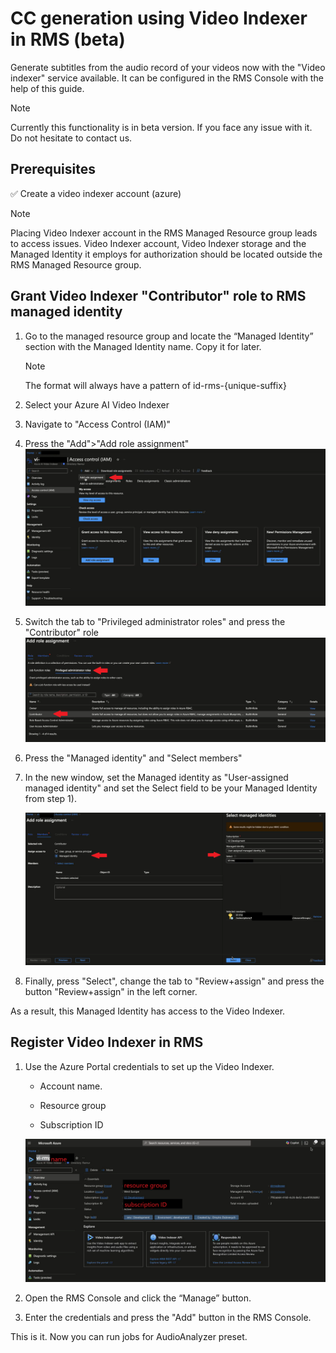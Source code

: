# CC generation using Video Indexer in RMS (beta)

Generate subtitles from the audio record of your videos now with the "Video indexer" service available. It can be configured in the RMS Console with the help of this guide.

> [!NOTE]
> Currently this functionality is in beta version. If you face any issue with it. Do not hesitate to contact us.

## Prerequisites

✅  Create a video indexer account (azure)

> [!NOTE]
> Placing Video Indexer account in the RMS Managed Resource group leads to access issues. Video Indexer account, Video Indexer storage and the Managed Identity it employs for authorization should be located outside the RMS Managed Resource group.

## Grant Video Indexer "Contributor" role to RMS managed identity

1. Go to the managed resource group and locate the “Managed Identity” section with the Managed Identity name. Copy it for later.

    > [!NOTE]
    > The format will always have a pattern of id-rms-{unique-suffix}

2. Select your Azure AI Video Indexer

3. Navigate to "Access Control (IAM)"

4. Press the "Add">"Add role assignment"
    ![role assignment 1](img/vi-role-assignment-1.png)

5. Switch the tab to "Privileged administrator roles" and press the "Contributor" role
    ![role assignment 2](img/vi-role-assignment-2.png)

6. Press the "Managed identity" and "Select members"

7. In the new window, set the Managed identity as "User-assigned managed identity" and set the Select field to be your Managed Identity from step 1).

    ![role assignment 3](img/vi-role-assignment-3.png)

8. Finally, press "Select", change the tab to "Review+assign" and press the button "Review+assign" in the left corner.

As a result, this Managed Identity has access to the Video Indexer.

## Register Video Indexer in RMS

1. Use the Azure Portal credentials to set up the Video Indexer.

   * Account name.

   * Resource group

   * Subscription ID

    ![Video Indexer credentials](img/vi-creds.png)

2. Open the RMS Console and click the “Manage” button.

3. Enter the credentials and press the "Add" button in the RMS Console.

This is it. Now you can run jobs for AudioAnalyzer preset.
